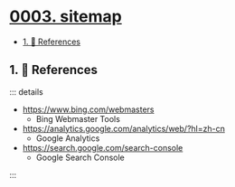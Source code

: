 # [0003. sitemap](https://github.com/Tdahuyou/TNotes.vitepress/tree/main/notes/0003.%20sitemap)

<!-- region:toc -->

- [1. 🔗 References](#1--references)

<!-- endregion:toc -->

## 1. 🔗 References

::: details

- https://www.bing.com/webmasters
  - Bing Webmaster Tools
- https://analytics.google.com/analytics/web/?hl=zh-cn
  - Google Analytics
- https://search.google.com/search-console
  - Google Search Console

:::
